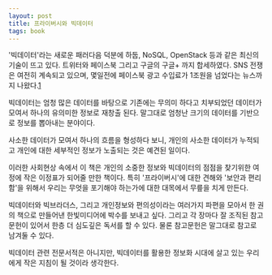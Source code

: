 ```yaml
---
layout: post
title: 프라이버시와 빅데이터
tags: book
---
```


'빅데이터'라는 새로운 패러다음 덕분에 하둡, NoSQL, OpenStack 등과 같은 최신의 기술이 뜨고 있다. 트위터와 페이스북 그리고 구글의 구글+ 까지 합세하였다. SNS 전쟁은 여전히 계속되고 있으며, 몇일전에 페이스북 광고 수입료가 1조원을 넘었다는 뉴스까지 나왔다.[1](http://www.zdnet.co.kr/news/news_view.asp?artice_id=20121024170653)

빅데이터는 엄청 많은 데이터를 바탕으로 기존에는 무의미 하다고 치부되었던 데이터가 모여서 하나의 유의미한 정보로 재창출 된다. 말그대로 엄청난 크기의 데이터를 기반으로 정보를 뽑아내는 분야이다.

사소한 데이터가 모여서 하나의 흐름을 형성하다 보니, 개인의 사소한 데이터가 누적되고 개인에 대한 세부적인 정보가 노출되는 것은 예견된 일이다.

이러한 사회현상 속에서 이 책은 개인의 소중한 정보와 빅데이터의 점점을 찾기위한 여정에 작은 이정표가 되어줄 만한 책이다. 특히 '프라이버시'에 대한 견해와 '보안과 편리함'을 위해서 우리는 무엇을 포기해야 하는가에 대한 대목에서 무릎을 치게 만든다.

빅데이터와 빅브라더스, 그리고 개인정보와 편의성이라는 여러가지 파편을 모아서 한 권의 책으로 만들어낸 한빛미디어에 박수를 보내고 싶다. 그리고 각 장마다 잘 조직된 참고문헌이 있어서 한층 더 심도깊은 독서를 할 수 있다. 물론 참고문헌은 말그대로 참고로 남겨둘 수 있다.

빅데이터 관련 전문서적은 아니지만, 빅데이터를 활용한 정보화 시대에 살고 있는 우리에게 작은 지침이 될 것이라 생각한다.